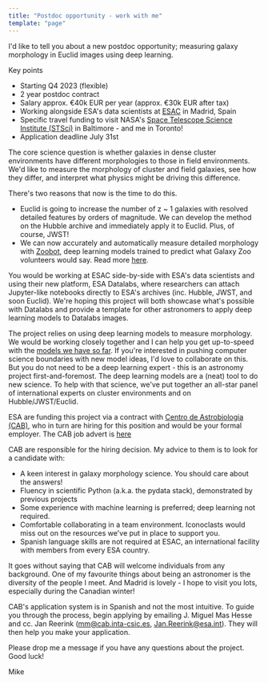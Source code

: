 ```yaml
---
title: "Postdoc opportunity - work with me"
template: "page"
---
```


I'd like to tell you about a new postdoc opportunity; measuring galaxy morphology in Euclid images using deep learning.

Key points

- Starting Q4 2023 (flexible)
- 2 year postdoc contract
- Salary approx. €40k EUR per year (approx. €30k EUR after tax)
- Working alongside ESA's data scientists at [ESAC](https://en.wikipedia.org/wiki/European_Space_Astronomy_Centre) in Madrid, Spain
- Specific travel funding to visit NASA's [Space Telescope Science Institute (STSci)](https://www.stsci.edu/) in Baltimore - and me in Toronto!
- Application deadline July 31st

The core science question is whether galaxies in dense cluster environments have different morphologies to those in field environments. We'd like to measure the morphology of cluster and field galaxies, see how they differ, and interpret what physics might be driving this difference.

There's two reasons that now is the time to do this.

- Euclid is going to increase the number of z ~ 1 galaxies with resolved detailed features by orders of magnitude. We can develop the method on the Hubble archive and immediately apply it to Euclid. Plus, of course, JWST!
- We can now accurately and automatically measure detailed morphology with [Zoobot](https://github.com/mwalmsley/zoobot), deep learning models trained to predict what Galaxy Zoo volunteers would say. Read more [here](https://joss.theoj.org/papers/10.21105/joss.05312).

You would be working at ESAC side-by-side with ESA's data scientists and using their new platform, ESA Datalabs, where researchers can attach Jupyter-like notebooks directly to ESA's archives (inc. Hubble, JWST, and soon Euclid).
We're hoping this project will both showcase what's possible with Datalabs and provide a template for other astronomers to apply deep learning models to Datalabs images.

The project relies on using deep learning models to measure morphology.
We would be working closely together and I can help you get up-to-speed with the [models we have so far]((https://github.com/mwalmsley/zoobot)).
If you're interested in pushing computer science boundaries with new model ideas, I'd love to collaborate on this.
But you do not need to be a deep learning expert - this is an astronomy project first-and-foremost.
The deep learning models are a (neat) tool to do new science.
To help with that science, we've put together an all-star panel of international experts on cluster environments and on Hubble/JWST/Euclid.

ESA are funding this project via a contract with [Centro de Astrobiologia (CAB)](https://cab.inta-csic.es/en/), who in turn are hiring for this position and would be your formal employer. The CAB job advert is [here](https://cab.inta-csic.es/en/convocatoria/postdoctoral-position-in-machine-learning-applied-to-galaxy-morphology/)

CAB are responsible for the hiring decision. My advice to them is to look for a candidate with:

- A keen interest in galaxy morphology science. You should care about the answers!
- Fluency in scientific Python (a.k.a. the pydata stack), demonstrated by previous projects
- Some experience with machine learning is preferred; deep learning not required.
- Comfortable collaborating in a team environment. Iconoclasts would miss out on the resources we've put in place to support you.
- Spanish language skills are not required at ESAC, an international facility with members from every ESA country.

It goes without saying that CAB will welcome individuals from any background. One of my favourite things about being an astronomer is the diversity of the people I meet. And Madrid is lovely - I hope to visit you lots, especially during the Canadian winter!

CAB's application system is in Spanish and not the most intuitive. To guide you through the process, begin applying by emailing J. Miguel Mas Hesse and cc. Jan Reerink (mm@cab.inta-csic.es, Jan.Reerink@esa.int). They will then help you make your application.
<!-- TODO materials required -->

Please drop me a message if you have any questions about the project. Good luck!

Mike
